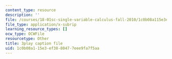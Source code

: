 ```yaml
---
content_type: resource
description: ''
file: /courses/18-01sc-single-variable-calculus-fall-2010/1c0b08a115e3ef3880477eee9fa7f5aa_HgEqXhsIq_g.srt
file_type: application/x-subrip
learning_resource_types: []
ocw_type: OCWFile
resourcetype: Other
title: 3play caption file
uid: 1c0b08a1-15e3-ef38-8047-7eee9fa7f5aa
---
```

